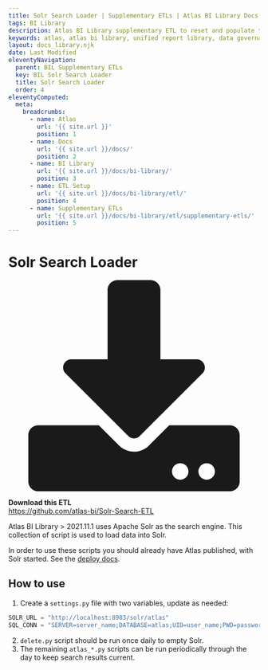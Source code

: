 ```yaml
---
title: Solr Search Loader | Supplementary ETLs | Atlas BI Library Docs
tags: BI Library
description: Atlas BI Library supplementary ETL to reset and populate the main website search. The etl to keeps search results fresh as new documentation is added.
keywords: atlas, atlas bi library, unified report library, data governance, database, etl, solr, apache solr, search, advanced search
layout: docs_library.njk
date: Last Modified
eleventyNavigation:
  parent: BIL Supplementary ETLs
  key: BIL Solr Search Loader
  title: Solr Search Loader
  order: 4
eleventyComputed:
  meta:
    breadcrumbs:
      - name: Atlas
        url: '{{ site.url }}'
        position: 1
      - name: Docs
        url: '{{ site.url }}/docs/'
        position: 2
      - name: BI Library
        url: '{{ site.url }}/docs/bi-library/'
        position: 3
      - name: ETL Setup
        url: '{{ site.url }}/docs/bi-library/etl/'
        position: 4
      - name: Supplementary ETLs
        url: '{{ site.url }}/docs/bi-library/etl/supplementary-etls/'
        position: 5
---
```


# Solr Search Loader

<div class="box">
  <article class="media">
    <div class="media-left">
      <figure class="image is-64x64">
        <svg xmlns="http://www.w3.org/2000/svg" aria-hidden="true" focusable="false" data-prefix="fas" data-icon="download" class="svg-inline--fa fa-download fa-w-16" role="img" viewBox="0 0 512 512"><path fill="currentColor" d="M216 0h80c13.3 0 24 10.7 24 24v168h87.7c17.8 0 26.7 21.5 14.1 34.1L269.7 378.3c-7.5 7.5-19.8 7.5-27.3 0L90.1 226.1c-12.6-12.6-3.7-34.1 14.1-34.1H192V24c0-13.3 10.7-24 24-24zm296 376v112c0 13.3-10.7 24-24 24H24c-13.3 0-24-10.7-24-24V376c0-13.3 10.7-24 24-24h146.7l49 49c20.1 20.1 52.5 20.1 72.6 0l49-49H488c13.3 0 24 10.7 24 24zm-124 88c0-11-9-20-20-20s-20 9-20 20 9 20 20 20 20-9 20-20zm64 0c0-11-9-20-20-20s-20 9-20 20 9 20 20 20 20-9 20-20z"/></svg>
      </figure>
    </div>
    <div class="media-content">
      <div class="content">
        <p>
          <strong>Download this ETL</strong>
          <br>
          <a href="https://github.com/atlas-bi/Solr-Search-ETL" rel="noopener" target="blank">https://github.com/atlas-bi/Solr-Search-ETL</a>
        </p>
      </div>
    </div>
  </article>
</div>

Atlas BI Library > 2021.11.1 uses Apache Solr as the search engine. This collection of script is used to load data into Solr.

In order to use these scripts you should already have Atlas published, with Solr started. See the [deploy docs](/docs/bi-library/deploy/).

## How to use

1. Create a `settings.py` file with two variables, update as needed:

```py
SOLR_URL = "http://localhost:8983/solr/atlas"
SQL_CONN = "SERVER=server_name;DATABASE=atlas;UID=user_name;PWD=password"
```

2. `delete.py` script should be run once daily to empty Solr.
3. The remaining `atlas_*.py` scripts can be run periodically through the day to keep search results current.
